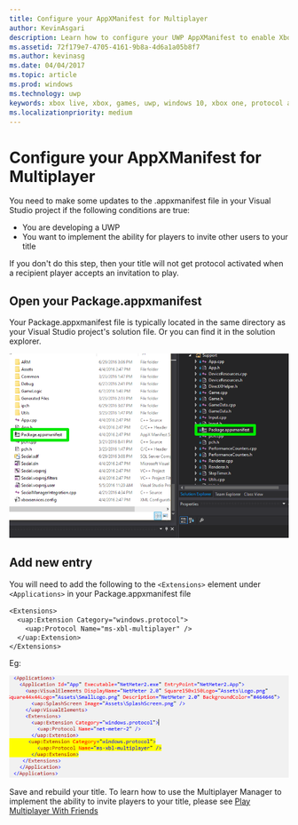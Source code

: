 ```yaml
---
title: Configure your AppXManifest for Multiplayer
author: KevinAsgari
description: Learn how to configure your UWP AppXManifest to enable Xbox Live multiplayer invites.
ms.assetid: 72f179e7-4705-4161-9b8a-4d6a1a05b8f7
ms.author: kevinasg
ms.date: 04/04/2017
ms.topic: article
ms.prod: windows
ms.technology: uwp
keywords: xbox live, xbox, games, uwp, windows 10, xbox one, protocol activation, multiplayer
ms.localizationpriority: medium
---
```


# Configure your AppXManifest for Multiplayer

You need to make some updates to the .appxmanifest file in your Visual Studio project if the following conditions are true:
- You are developing a UWP
- You want to implement the ability for players to invite other users to your title

If you don't do this step, then your title will not get  protocol activated when a recipient player accepts an invitation to play.

## Open your Package.appxmanifest

Your Package.appxmanifest file is typically located in the same directory as your Visual Studio project's solution file.  Or you can find it in the solution explorer.

![](../../images/multiplayer/multiplayer_open_appxmanifest.png)

## Add new entry

You will need to add the following to the ```<Extensions>``` element under ```<Applications>``` in your Package.appxmanifest file

```
<Extensions>
  <uap:Extension Category="windows.protocol">
    <uap:Protocol Name="ms-xbl-multiplayer" />
  </uap:Extension>
</Extensions>
```

Eg:

![](../../images/multiplayer/multiplayer_appxmanifest_changes.png)

Save and rebuild your title.  To learn how to use the Multiplayer Manager to implement the ability to invite players to your title, please see [Play Multiplayer With Friends](../multiplayer-manager/play-multiplayer-with-friends.md)
